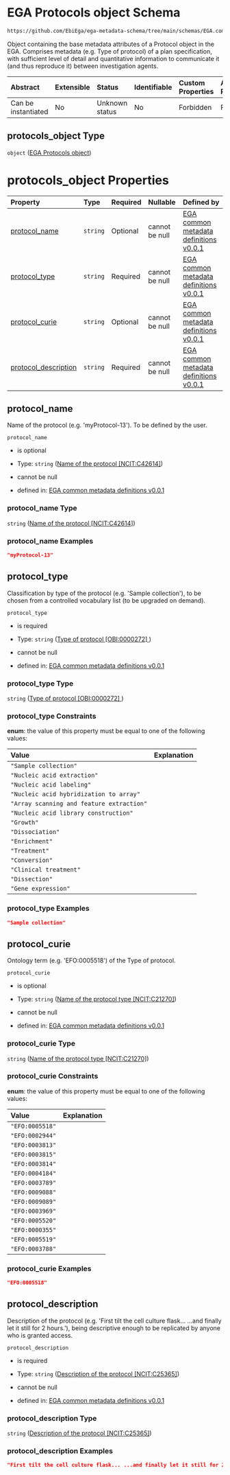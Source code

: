 # EGA Protocols object Schema

```txt
https://github.com/EbiEga/ega-metadata-schema/tree/main/schemas/EGA.common-definitions.json#/definitions/protocols_object
```

Object containing the base metadata attributes of a Protocol object in the EGA. Comprises metadata (e.g. Type of protocol) of a plan specification, with sufficient level of detail and quantitative information to communicate it (and thus reproduce it) between investigation agents.

| Abstract            | Extensible | Status         | Identifiable | Custom Properties | Additional Properties | Access Restrictions | Defined In                                                                                |
| :------------------ | :--------- | :------------- | :----------- | :---------------- | :-------------------- | :------------------ | :---------------------------------------------------------------------------------------- |
| Can be instantiated | No         | Unknown status | No           | Forbidden         | Forbidden             | none                | [EGA.common-definitions.json*](../out/EGA.common-definitions.json "open original schema") |

## protocols_object Type

`object` ([EGA Protocols object](ega-2-definitions-ega-protocols-object.md))

# protocols_object Properties

| Property                                      | Type     | Required | Nullable       | Defined by                                                                                                                                                                                                                                                                                        |
| :-------------------------------------------- | :------- | :------- | :------------- | :------------------------------------------------------------------------------------------------------------------------------------------------------------------------------------------------------------------------------------------------------------------------------------------------ |
| [protocol_name](#protocol_name)               | `string` | Optional | cannot be null | [EGA common metadata definitions v0.0.1](ega-2-definitions-ega-protocols-object-properties-name-of-the-protocol-ncitc42614.md "https://github.com/EbiEga/ega-metadata-schema/tree/main/schemas/EGA.common-definitions.json#/definitions/protocols_object/properties/protocol_name")               |
| [protocol_type](#protocol_type)               | `string` | Required | cannot be null | [EGA common metadata definitions v0.0.1](ega-2-definitions-ega-protocols-object-properties-type-of-protocol-obi0000272-.md "https://github.com/EbiEga/ega-metadata-schema/tree/main/schemas/EGA.common-definitions.json#/definitions/protocols_object/properties/protocol_type")                  |
| [protocol_curie](#protocol_curie)             | `string` | Optional | cannot be null | [EGA common metadata definitions v0.0.1](ega-2-definitions-ega-protocols-object-properties-name-of-the-protocol-type-ncitc21270.md "https://github.com/EbiEga/ega-metadata-schema/tree/main/schemas/EGA.common-definitions.json#/definitions/protocols_object/properties/protocol_curie")         |
| [protocol_description](#protocol_description) | `string` | Required | cannot be null | [EGA common metadata definitions v0.0.1](ega-2-definitions-ega-protocols-object-properties-description-of-the-protocol-ncitc25365.md "https://github.com/EbiEga/ega-metadata-schema/tree/main/schemas/EGA.common-definitions.json#/definitions/protocols_object/properties/protocol_description") |

## protocol_name

Name of the protocol (e.g. 'myProtocol-13'). To be defined by the user.

`protocol_name`

*   is optional

*   Type: `string` ([Name of the protocol \[NCIT:C42614\]](ega-2-definitions-ega-protocols-object-properties-name-of-the-protocol-ncitc42614.md))

*   cannot be null

*   defined in: [EGA common metadata definitions v0.0.1](ega-2-definitions-ega-protocols-object-properties-name-of-the-protocol-ncitc42614.md "https://github.com/EbiEga/ega-metadata-schema/tree/main/schemas/EGA.common-definitions.json#/definitions/protocols_object/properties/protocol_name")

### protocol_name Type

`string` ([Name of the protocol \[NCIT:C42614\]](ega-2-definitions-ega-protocols-object-properties-name-of-the-protocol-ncitc42614.md))

### protocol_name Examples

```json
"myProtocol-13"
```

## protocol_type

Classification by type of the protocol (e.g. 'Sample collection'), to be chosen from a controlled vocabulary list (to be upgraded on demand).

`protocol_type`

*   is required

*   Type: `string` ([Type of protocol \[OBI:0000272\] ](ega-2-definitions-ega-protocols-object-properties-type-of-protocol-obi0000272-.md))

*   cannot be null

*   defined in: [EGA common metadata definitions v0.0.1](ega-2-definitions-ega-protocols-object-properties-type-of-protocol-obi0000272-.md "https://github.com/EbiEga/ega-metadata-schema/tree/main/schemas/EGA.common-definitions.json#/definitions/protocols_object/properties/protocol_type")

### protocol_type Type

`string` ([Type of protocol \[OBI:0000272\] ](ega-2-definitions-ega-protocols-object-properties-type-of-protocol-obi0000272-.md))

### protocol_type Constraints

**enum**: the value of this property must be equal to one of the following values:

| Value                                     | Explanation |
| :---------------------------------------- | :---------- |
| `"Sample collection"`                     |             |
| `"Nucleic acid extraction"`               |             |
| `"Nucleic acid labeling"`                 |             |
| `"Nucleic acid hybridization to array"`   |             |
| `"Array scanning and feature extraction"` |             |
| `"Nucleic acid library construction"`     |             |
| `"Growth"`                                |             |
| `"Dissociation"`                          |             |
| `"Enrichment"`                            |             |
| `"Treatment"`                             |             |
| `"Conversion"`                            |             |
| `"Clinical treatment"`                    |             |
| `"Dissection"`                            |             |
| `"Gene expression"`                       |             |

### protocol_type Examples

```json
"Sample collection"
```

## protocol_curie

Ontology term (e.g. 'EFO:0005518') of the Type of protocol.

`protocol_curie`

*   is optional

*   Type: `string` ([Name of the protocol type \[NCIT:C21270\]](ega-2-definitions-ega-protocols-object-properties-name-of-the-protocol-type-ncitc21270.md))

*   cannot be null

*   defined in: [EGA common metadata definitions v0.0.1](ega-2-definitions-ega-protocols-object-properties-name-of-the-protocol-type-ncitc21270.md "https://github.com/EbiEga/ega-metadata-schema/tree/main/schemas/EGA.common-definitions.json#/definitions/protocols_object/properties/protocol_curie")

### protocol_curie Type

`string` ([Name of the protocol type \[NCIT:C21270\]](ega-2-definitions-ega-protocols-object-properties-name-of-the-protocol-type-ncitc21270.md))

### protocol_curie Constraints

**enum**: the value of this property must be equal to one of the following values:

| Value           | Explanation |
| :-------------- | :---------- |
| `"EFO:0005518"` |             |
| `"EFO:0002944"` |             |
| `"EFO:0003813"` |             |
| `"EFO:0003815"` |             |
| `"EFO:0003814"` |             |
| `"EFO:0004184"` |             |
| `"EFO:0003789"` |             |
| `"EFO:0009088"` |             |
| `"EFO:0009089"` |             |
| `"EFO:0003969"` |             |
| `"EFO:0005520"` |             |
| `"EFO:0000355"` |             |
| `"EFO:0005519"` |             |
| `"EFO:0003788"` |             |

### protocol_curie Examples

```json
"EFO:0005518"
```

## protocol_description

Description of the protocol (e.g. 'First tilt the cell culture flask... ...and finally let it still for 2 hours.'), being descriptive enough to be replicated by anyone who is granted access.

`protocol_description`

*   is required

*   Type: `string` ([Description of the protocol \[NCIT:C25365\]](ega-2-definitions-ega-protocols-object-properties-description-of-the-protocol-ncitc25365.md))

*   cannot be null

*   defined in: [EGA common metadata definitions v0.0.1](ega-2-definitions-ega-protocols-object-properties-description-of-the-protocol-ncitc25365.md "https://github.com/EbiEga/ega-metadata-schema/tree/main/schemas/EGA.common-definitions.json#/definitions/protocols_object/properties/protocol_description")

### protocol_description Type

`string` ([Description of the protocol \[NCIT:C25365\]](ega-2-definitions-ega-protocols-object-properties-description-of-the-protocol-ncitc25365.md))

### protocol_description Examples

```json
"First tilt the cell culture flask... ...and finally let it still for 2 hours."
```
